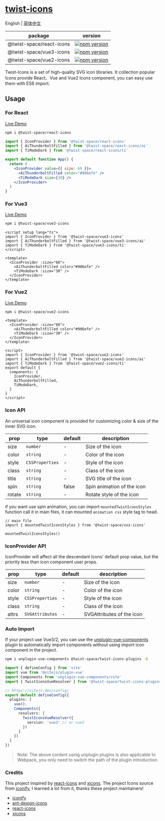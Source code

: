 # [twist-icons](https://twist-icons-docs.vercel.app/)

English | [简体中文](README.zh.md)

| package                 | version |
| ------------------------| --------|
| @twist-space/react-icons| [![npm version](https://img.shields.io/npm/v/@twist-space/react-icons.svg)](https://www.npmjs.com/package/@twist-space/react-icons) |
| @twist-space/vue3-icons | [![npm version](https://img.shields.io/npm/v/@twist-space/vue3-icons.svg)](https://www.npmjs.com/package/@twist-space/vue3-icons)|
| @twist-space/vue2-icons | [![npm version](https://img.shields.io/npm/v/@twist-space/vue2-icons.svg)](https://www.npmjs.com/package/@twist-space/vue2-icons)|

Twist-Icons is a set of high-quality SVG icon libraries. It collection popular Icons provide React、Vue and Vue2 Icons component, you can easy use them with ES6 import.

## Usage

### For React
[Live Demo](https://stackblitz.com/edit/vitejs-vite-ewd62r?file=src%2FApp.tsx)

```bash
npm i @twist-space/react-icons
```


```jsx
import { IconProvider } from '@twist-space/react-icons'
import { AiThunderboltFilled } from '@twist-space/react-icons/ai'
import { TiModeDark } from '@twist-space/react-icons/ti'

export default function App() {
  return (
    <IconProvider value={{ size: 60 }}>
      <AiThunderboltFilled color="#906efe" />
      <TiModeDark size={30} />
    </IconProvider>
  )
}
```

### For Vue3
[Live Demo](https://stackblitz.com/edit/vitejs-vite-zdrkec?file=src%2FApp.vue)

```bash
npm i @twist-space/vue3-icons
```


```vue
<script setup lang="ts">
import { IconProvider } from '@twist-space/vue3-icons'
import { AiThunderboltFilled } from '@twist-space/vue3-icons/ai'
import { TiModeDark } from '@twist-space/vue3-icons/ti'
</script>

<template>
  <IconProvider :size="60">
    <AiThunderboltFilled color="#906efe" />
    <TiModeDark :size="30" />
  </IconProvider>
</template>
```

### For Vue2
[Live Demo](https://stackblitz.com/edit/vite-vue2-wjkj4-rkkun1?file=src%2FApp.vue)

```bash
npm i @twist-space/vue2-icons
```

```vue
<template>
  <IconProvider :size="60">
    <AiThunderboltFilled color="#906efe" />
    <TiModeDark :size="30" />
  </IconProvider>
</template>

<script>
import { IconProvider } from '@twist-space/vue2-icons'
import { AiThunderboltFilled } from '@twist-space/vue2-icons/ai'
import { TiModeDark } from '@twist-space/vue2-icons/ti'
export default {
  components: {
    IconProvider,
    AiThunderboltFilled,
    TiModeDark,
  }
}
</script>
```

### Icon API

An universal icon component is provided for customizing color & size of the inner SVG icon.

| prop  | type               | default | description            |
| ----- | ------------------ | ------- | ---------------------- |
| size  | `number`           | -       | Size of the icon       |
| color | `string`           | -       | Color of the icon      |
| style | `CSSProperties`    | -       | Style of the icon      |
| class | `string`           | -       | Class of the icon      |
| title | `string`           | -       | SVG title of the icon  |
| spin  | `string`           | false   | Spin animation of the icon |
| rotate| `string`           | -       | Rotate style of the icon |

if you want use spin animation, you can import `mountedTwistIconsStyles` function call it in main files, it can mounted `animation css` style tag to head.

```tsx
// main file
import { mountedTwistIconsStyles } from '@twist-space/xxx-icons'

mountedTwistIconsStyles()
```

### IconProvider API

IconProvider will affect all the descendant Icons' default prop value, but the priority less than icon component user props.

| prop  | type               | default | description            |
| ----- | ------------------ | ------- | ---------------------- |
| size  | `number`           | -       | Size of the icon       |
| color | `string`           | -       | Color of the icon      |
| style | `CSSProperties`    | -       | Style of the icon      |
| class | `string`           | -       | Class of the icon      |
| attrs | `SVGAttributes`    | -       | SVGAttributes of the icon |

### Auto Import
If your project use Vue3/2, you can use the [unplugin-vue-components](https://github.com/unplugin/unplugin-vue-components) plugin to automatically import components without using import icon component in the project.

```bash
npm i unplugin-vue-components @twist-space/twist-icons-plugins -D
```

```typescript
import { defineConfig } from 'vite'
import vue from '@vitejs/plugin-vue'
import Components from 'unplugin-vue-components/vite'
import { TwistIconsVueResolver } from '@twist-space/twist-icons-plugins'

// https://vitejs.dev/config/
export default defineConfig({
  plugins: [
    vue(),
    Components({
      resolvers: [
        TwistIconsVueResolver({
          version: 'vue3' // or vue2
        })
      ]
    })
  ]
})
```

> Note: The above content using unplugin plugins is also applicable to Webpack, you only need to switch the path of the plugin introduction.

### Credits

This project inspired by [react-icons](https://github.com/react-icons/react-icons) and [xicons](https://github.com/07akioni/xicons). The project Icons source from [iconify](https://iconify.design/), I learned a lot from it, thanks these project maintainers!
- [iconify](https://github.com/iconify/iconify)
- [ant-design-icons](https://github.com/ant-design/ant-design-icons)
- [react-icons](https://github.com/react-icons/react-icons)
- [xicons](https://github.com/07akioni/xicons)